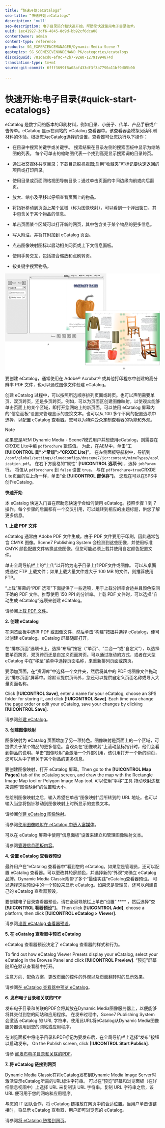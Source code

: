 ```yaml
---
title: “快速开始:eCatalogs”
seo-title: “快速开始:eCatalogs”
description: 'null'
seo-description: 电子目录简介和快速开始，帮助您快速使用电子目录技术。
uuid: 1ec41927-3df6-4845-8d9d-bb92cf6dca08
contentOwner: admin
content-type: reference
products: SG_EXPERIENCEMANAGER/Dynamic-Media-Scene-7
geptopics: SG_SCENESEVENONDEMAND_PK/categories/ecatalogs
discoiquuid: 781dacd0-ef0c-42b7-92e0-12791994874d
translation-type: tm+mt
source-git-commit: 6fff3699f8a08af433df3f3a7790a11bf9d05b00

---
```



# 快速开始:电子目录{#quick-start-ecatalogs}

eCatalog 是数字网络版本的印刷材料，例如目录、小册子、传单、产品手册或广告传单。eCatalog 显示在网站的 eCatalog 查看器中。该查看器会模拟阅读印刷材料的体验。根据您为eCatalog选择的设置，查看器可让您执行以下操作：

* 在目录中搜索关键字或关键字。 搜索结果在目录左侧的搜索面板中显示为缩略图的列表。 每个可单击的缩略图代表一个找到高亮显示搜索词的目录跨页。

* 通过社交媒体共享目录；下载目录脱机视图;启用“收藏夹”可标记要快速返回的项目或打印目录。
* 使用目录或页面网格视图导航目录；通过单击页面的中间边缘向前或向后翻页。
* 放大、缩小及平移以仔细查看页面上的物品。
* 将指针移动到页面上某个区域（称为图像映射），可以看到一个弹出窗口，其中包含关于某个物品的信息。
* 单击页面某个区域可以打开新的网页，其中包含关于某个物品的更多信息。
* 写入附注，并将其附加到 eCatalog 页面。
* 点击图像映射图标以启动相关网页或上下文信息面板。
* 使用手势交互，包括捏合缩放和点刷转页。
* 按关键字搜索物品。

![用户看到的 eCatalog 外观。A)电子目录打开页面。 B)eCatalog turned to page 2.](/help/assets/ec_cat_viewer_popup.png)

要创建 eCatalog，通常使用在 Adobe® Acrobat® 或其他打印程序中创建的高分辨率 PDF 文件，也可以通过图像文件创建 eCatalog。

创建 eCatalog 过程中，可以按照所选顺序排列页面或跨页。也可以声明需要单页、双页跨页，还是多页跨页。例如，可以为页面区创建图像映射，以使观众能够单击页面上的某个区域，即打开您网站上的新页面。可以使用 eCatalog 屏幕内的“信息面板”设置来管理显示的变换文本。也可以从 100 多个不同的配置选项中选择，以配置 eCatalog 查看器。您可以为特殊受众定制查看器的功能和外观。

>[!NOTE]
>
>如果您是AEM Dynamic Media - Scene7模式用户并想使用eCatalog，则需要在CRXDE Lite中编 `pdfbrochure` 辑该值。 为此，在AEM中，单击“工 **[!UICONTROL 具”>“常规”>“CRXDE Lite]**”。 在左侧面板导航树中，导航到 `/conf/global/settings/cloudconfigs/dmscene7/jcr:content/mimeTypes/application_pdf`。
在右下方窗格的“属性” **[!UICONTROL 选项卡]** ，选择 `jobParam` 行。 将值从 `pdfbrochure` 到 `false` 设置 `true`。 与在 `pdfbrochure=true`CRXDE Lite页面的左上角一样，单击“全 **[!UICONTROL 部保存”]**。
您现在可以在SPS中创作eCatalog。

**快速开始**

本 eCatalog 快速入门旨在帮助您快速学会如何使用 eCatalog。按照步骤 1 到 7 操作。每个步骤的后面都有一个交叉引用，可以跳转到相应的主题标题，供您了解更多信息。

**1. 上载 PDF 文件**

eCatalog 通常由 Adobe PDF 文件生成。由于 PDF 文件要用于印刷，因此通常包含 CMYK 图像。Scene7 Publishing System 会检测到这些图像，并使用标准 CMYK 颜色配置文件转换这些图像。但您可能必须上载并使用自定颜色配置文件。

单击全局导航栏上的“上传”以开始为电子目录上传PDF文件或图像。 可以从桌面或通过 FTP 上载文件；如果上载大量文件或大于 100 MB 的文件，则推荐使用 FTP。

“上载”屏幕的“PDF 选项”下面提供了一些选项，用于上载分辨率合适并且颜色空间正确的 PDF 文件。推荐使用 150 PPI 的分辨率。上载 PDF 文件时，可以选择“自动生成 eCatalog”选项来创建 eCatalog。

请参阅[上载 PDF 文件](uploading-pdf-files.md#uploading_the_pdf_files)。

**2. 创建 eCatalog**

在浏览面板中选择 PDF 或图像文件，然后单击“构建”按钮并选择 eCatalog，便可以创建 eCatalog。eCatalog 屏幕随即打开。

在“排序页面”选项卡上，选择“布局”按钮（“单页”、“二合一”或“自定义”），以选择要单页跨页、双页跨页还是自定义页面跨页。可以通过拖动的方式，或者在大型 eCatalog 中在“移至”菜单中选择页面名称，来重新排列页面或跨页。

要添加页面，在“资源库”中选择一个文件夹，然后将其中的 PDF 或图像文件拖动到“排序页面”屏幕中。除默认提供页码外，您还可以提供自定义页面名称或导入大量页面名称。

Click **[!UICONTROL Save]**, enter a name for your eCatalog, choose an SPS folder for storing it, and click **[!UICONTROL Save]**. Each time you change the page order or edit your eCatalog, save your changes by clicking **[!UICONTROL Save]**.

请参阅[创建 eCatalog](creating-ecatalog.md)。

**3. 创建图像映射**

图像映射为 eCatalog 页面增加了另一项特色。图像映射是页面上的一个区域，可提供关于某个物品的更多信息。当观众在“图像映射”上滚动鼠标指针时，他们会看到物品的说明。单击“图像映射”会激活一个外部引用，该引用打开一个新的网页，您可以从中了解关于某个物品的更多信息。

要创建图像映射，打开 eCatalog 屏幕。Then go to the **[!UICONTROL Map Pages]** tab of the eCatalog screen, and draw the map with the Rectangle Image Map tool or Polygon Image Map tool. 可以使用“平移”工具  拖动映射边框来调整“图像映射”的位置和大小。

在绘制图像映射之后，输入希望在单击“图像映射”后所转到的 URL 地址。也可以输入当您将指针移动到图像映射上时所显示的变换文本。

请参阅[创建 eCatalog 图像映射](creating-ecatalog-image-maps.md#creating-ecatalog-image-maps)。

请参阅[使用图像映射在 eCatalog 中嵌入富媒体](creating-ecatalog-image-maps.md#embedding-rich-media-in-an-ecatalog)。

可以在 eCatalog 屏幕中使用“信息面板”设置来建立和管理图像映射文本。

请参阅[管理信息面板内容](info-panel-content.md#managing-info-panel-content)。

**4. 设置 eCatalog 查看器预设**

最终用户在“eCatalog 查看器中”看到您的 eCatalog。如果您是管理员，还可以配置 eCatalog 查看器。可以更改其轮廓颜色，并选择新的“外观”来确立 eCatalog 品牌。Dynamic Media Classic附带了多个“最佳实践”eCatalog查看器预设。 可以选择这些预设中的一个预设来显示 eCatalog。如果您是管理员，还可以创建自己的 eCatalog 查看器预设。

要创建电子目录查看器预设，请在全局导航栏上单击“设置” **** ，然后选择“查 **[!UICONTROL 看器预设”]**。 Then click **[!UICONTROL Add]**, choose a platform, then click **[!UICONTROL eCatalog > Viewer]**.

请参阅[设置 eCatalog 查看器预设](setting-ecatalog-viewer-presets.md#setting-up-ecatalog-viewer-presets)。

**5. 在 eCatalog 查看器中预览 eCatalog**

eCatalog 查看器预设决定了 eCatalog 查看器的样式和行为。

To find out how eCatalog Viewer Presets display your eCatalog, select your eCatalog in the Browse Panel and click **[!UICONTROL Preview]**. “预览”屏幕随即在默认查看器中打开。

注意方向、配色方案、更改页面的控件的外观以及页面翻转时的显示效果。

请参阅[在 eCatalog 查看器中预览 eCatalog](previewing-ecatalogs-ecatalog-viewer.md#previewing-ecatalogs-in-the-ecatalog-viewer)。

**6. 发布电子目录和关联的PDF**

发布电子目录和关联的PDF会将其放在Dynamic Media图像服务器上，以便能够将其交付到您的网站和应用程序。 在发布过程中，Scene7 Publishing System 会激活 eCatalog 的 URL 字符串。使用此URL将eCatalog从Dynamic Media图像服务器调用到您的网站或应用程序。

在浏览面板中将电子目录和PDF标记为要发布后，在全局导航栏上选择“发布”按钮以启动发布。 On the Publish screen, click **[!UICONTROL Start Publish]**.

请参 [阅发布电子目录和关联的PDF](publishing-ecatalogs-associated-pdfs.md#publishing-ecatalogs-and-associated-pdfs)。

**7. 将 eCatalog 链接到网页**

Dynamic Media Classic在将eCatalog发布到Dynamic Media Image Server时激活显示eCatalog所需的URL标注字符串。 可以在“预览”屏幕和浏览面板（在详细信息视图中）上选择 URL 来复制该 URL 字符串。复制 URL 字符串之后，该 URL 便可用于您的网站和应用程序。

与您的 IT 团队合作，将 eCatalog 链接放在网页中的合适位置。当用户单击该链接时，将显示 eCatalog 查看器，用户即可浏览您的 eCatalog。

请参阅[将 eCatalog 链接到网页](linking-ecatalog-web-page.md#linking-an-ecatalog-to-a-web-page)。
